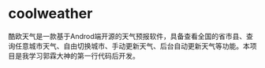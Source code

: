 # coolweather
酷欧天气是一款基于Androd端开源的天气预报软件，具备查看全国的省市县、查询任意城市天气、自由切换城市、手动更新天气、后台自动更新天气等功能。本项目是我学习郭霖大神的第一行代码后开发。
